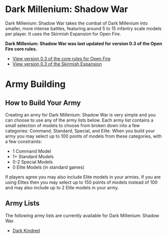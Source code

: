 Dark Millenium: Shadow War
==========================

Dark Millenium: Shadow War takes the combat of Dark Millenium into smaller, more intense battles, featuring around 5 to 15 infantry scale models per player. It uses the Skirmish Expansion for Open Fire.

**Dark Millenium: Shadow War was last updated for version 0.3 of the Open Fire core rules.**

- [View version 0.3 of the core rules for Open Fire](https://github.com/open-source-tabletop/openfire/blob/main/releases/v0.3/core-rules.md)
- [View version 0.3 of the Skirmish Expansion](https://github.com/open-source-tabletop/openfire/blob/main/releases/v0.3/expansion-skirmish.md)

# Army Building

## How to Build Your Army

Creating an army for Dark Millenium: Shadow War is very simple and you can choose to use any of the army lists below. Each army list contains a small selection of models to choose from broken down into a few categories: Command, Standard, Special, and Elite. When you build your army you may select up to 100 points of models from these categories, with a few constraints:

- 1 Command Model
- 1+ Standard Models
- 0-2 Special Models
- 0 Elite Models (in standard games)

If players agree you may also include Elite models in your armies. If you are using Elites then you may select up to 150 points of models instead of 100 and may also include up to 2 Elite models in your army.

## Army Lists

The following army lists are currently available for Dark Millenium: Shadow War.

- [Dark Kindred](sw-army-list-dark-kindred.md)